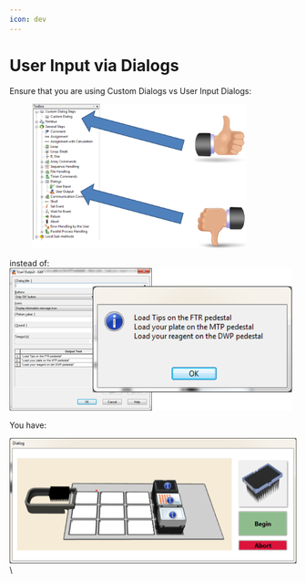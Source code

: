 ```yaml
---
icon: dev
---
```


# User Input via Dialogs

Ensure that you are using Custom Dialogs vs User Input Dialogs:

<figure><img src="../../../.gitbook/assets/image (3) (1) (1).png" alt="" width="375"><figcaption></figcaption></figure>

instead of:\
![](<../../../.gitbook/assets/image (62) (1).png>)

You have:

![](<../../../.gitbook/assets/image (64) (1).png>)\
\
